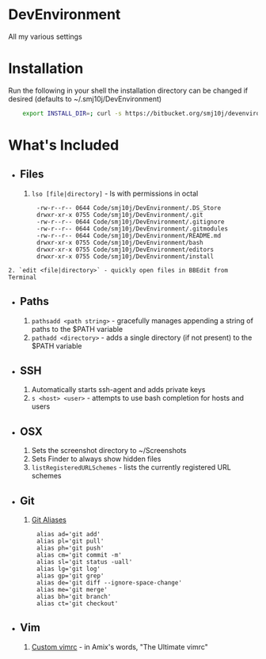 DevEnvironment
==============

All my various settings

# Installation #

Run the following in your shell the installation directory can be changed if desired (defaults to ~/.smj10j/DevEnvironment)
``` .bash 
	export INSTALL_DIR=; curl -s https://bitbucket.org/smj10j/devenvironment/raw/e6829c9aeea0ef987ab78c406d19d0dd1deb1df2/install/install.sh | /bin/bash
```


# What's Included #

- ## Files ##
	1. `lso [file|directory]` - ls with permissions in octal
```console
		-rw-r--r-- 0644 Code/smj10j/DevEnvironment/.DS_Store
		drwxr-xr-x 0755 Code/smj10j/DevEnvironment/.git
		-rw-r--r-- 0644 Code/smj10j/DevEnvironment/.gitignore
		-rw-r--r-- 0644 Code/smj10j/DevEnvironment/.gitmodules
		-rw-r--r-- 0644 Code/smj10j/DevEnvironment/README.md
		drwxr-xr-x 0755 Code/smj10j/DevEnvironment/bash
		drwxr-xr-x 0755 Code/smj10j/DevEnvironment/editors
		drwxr-xr-x 0755 Code/smj10j/DevEnvironment/install
```
	2. `edit <file|directory>` - quickly open files in BBEdit from Terminal
	
	
- ## Paths ##
	1. `pathsadd <path string>` - gracefully manages appending a string of paths to the $PATH variable
	2. `pathadd <directory>` - adds a single directory (if not present) to the $PATH variable
		
		
- ## SSH ##
	1. Automatically starts ssh-agent and adds private keys
	2. `s <host> <user>` - attempts to use bash completion for hosts and users


- ## OSX ##
	1. Sets the screenshot directory to  ~/Screenshots
	2. Sets Finder to always show hidden files
	3. `listRegisteredURLSchemes` - lists the currently registered URL schemes


- ## Git ##
	1. [Git Aliases](http://www.jperla.com/blog/post/teach-yourself-git-in-2-minutes)
``` console
		alias ad='git add'
		alias pl='git pull'
		alias ph='git push'
		alias cm='git commit -m'
		alias sl='git status -uall'
		alias lg='git log'
		alias gp='git grep'
		alias de='git diff --ignore-space-change'
		alias me='git merge'
		alias bh='git branch'
		alias ct='git checkout'
```

- ## Vim ##
	1. [Custom vimrc](https://github.com/amix/vimrc) - in Amix's words, "The Ultimate vimrc"
		
		
		
		
		
		
		
		
		